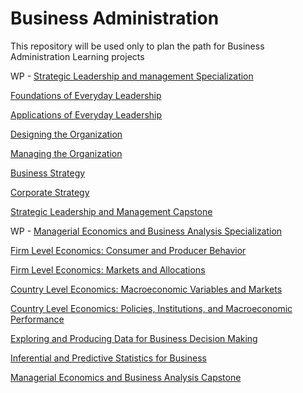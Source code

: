 # Business Administration
This repository will be used only to plan the path for Business Administration Learning projects 

WP - [Strategic Leadership and management Specialization](https://www.coursera.org/specializations/strategic-leadership)

   [Foundations of Everyday Leadership]( https://www.coursera.org/learn/everyday-leadership-foundation?specialization=strategic-leadership )
    
   [Applications of Everyday Leadership]( https://www.coursera.org/learn/everyday-leadership-application?specialization=strategic-leadership)
    
   [Designing the Organization]( https://www.coursera.org/learn/designing-organization?specialization=strategic-leadership)
    
   [Managing the Organization]( https://www.coursera.org/learn/managing-organization?specialization=strategic-leadership)
    
   [Business Strategy]( https://www.coursera.org/learn/strategy-business)
    
   [Corporate Strategy ]( https://www.coursera.org/learn/corporate-strategy)
    
   [Strategic Leadership and Management Capstone]( https://www.coursera.org/learn/strategic-leadership-capstone)
   
   WP - [Managerial Economics and Business Analysis Specialization](https://www.coursera.org/specializations/managerial-economics-business-analysis?)
   
   [Firm Level Economics: Consumer and Producer Behavior](https://www.coursera.org/learn/firm-level-economics?specialization=managerial-economics-business-analysis)
   
   [Firm Level Economics: Markets and Allocations](https://www.coursera.org/learn/firm-level-economics-markets?specialization=managerial-economics-business-analysis)
   
   [Country Level Economics: Macroeconomic Variables and Markets](https://www.coursera.org/learn/country-level-economics?specialization=managerial-economics-business-analysis)
   
   [Country Level Economics: Policies, Institutions, and Macroeconomic Performance](https://www.coursera.org/learn/macroeconomic-factors?specialization=managerial-economics-business-analysis)
   
   [Exploring and Producing Data for Business Decision Making](https://www.coursera.org/learn/business-data)
   
   [Inferential and Predictive Statistics for Business](https://www.coursera.org/learn/business-statistics)
   
   [Managerial Economics and Business Analysis Capstone](https://www.coursera.org/learn/managerial-economics-capstone)
    
  
